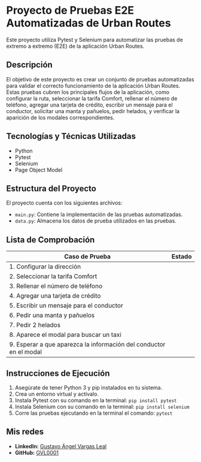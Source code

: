 # Proyecto de Pruebas E2E Automatizadas de Urban Routes

Este proyecto utiliza Pytest y Selenium para automatizar las pruebas de extremo a extremo (E2E) de la aplicación Urban Routes.

## Descripción

El objetivo de este proyecto es crear un conjunto de pruebas automatizadas para validar el correcto funcionamiento de la aplicación Urban Routes. Estas pruebas cubren los principales flujos de la aplicación, como configurar la ruta, seleccionar la tarifa Comfort, rellenar el número de teléfono, agregar una tarjeta de crédito, escribir un mensaje para el conductor, solicitar una manta y pañuelos, pedir helados, y verificar la aparición de los modales correspondientes.

## Tecnologías y Técnicas Utilizadas

- Python
- Pytest
- Selenium
- Page Object Model

## Estructura del Proyecto

El proyecto cuenta con los siguientes archivos:

- `main.py`: Contiene la implementación de las pruebas automatizadas.
- `data.py`: Almacena los datos de prueba utilizados en las pruebas.

## Lista de Comprobación

| Caso de Prueba | Estado |
| --- |--|
| 1. Configurar la dirección |  |
| 2. Seleccionar la tarifa Comfort |  |
| 3. Rellenar el número de teléfono |  |
| 4. Agregar una tarjeta de crédito |  |
| 5. Escribir un mensaje para el conductor |  |
| 6. Pedir una manta y pañuelos |  |
| 7. Pedir 2 helados |  |
| 8. Aparece el modal para buscar un taxi |  |
| 9. Esperar a que aparezca la información del conductor en el modal |  |

## Instrucciones de Ejecución

1. Asegúrate de tener Python 3 y pip instalados en tu sistema.
2. Crea un entorno virtual y actívalo.
3. Instala Pytest con su comando en la terminal: ` pip install pytest `
4. Instala Selenium con su comando en la terminal: ` pip install selenium `
5. Corre las pruebas ejecutando en la terminal el comando: ` pytest `

## Mis redes

- **LinkedIn:** [Gustavo Ángel Vargas Leal](https://www.linkedin.com/in/gustavo-angel-vargas-leal/)
- **GitHub:** [GVL0001](https://github.com/GVL0001)